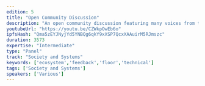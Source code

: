```yaml
---
edition: 5
title: "Open Community Discussion"
description: "An open community discussion featuring many voices from the Ethereum ecosystem & developers."
youtubeUrl: "https://youtu.be/CZWkpOwEb6o"
ipfsHash: "Qma5zEYJNyjYd5YNBQg6qkY9xXSP7QcxXAAuirM5RJmszc"
duration: 3573
expertise: "Intermediate"
type: "Panel"
track: "Society and Systems"
keywords: ['ecosystem','feedback','floor','technical']
tags: ['Society and Systems']
speakers: ['Various']
---
```

